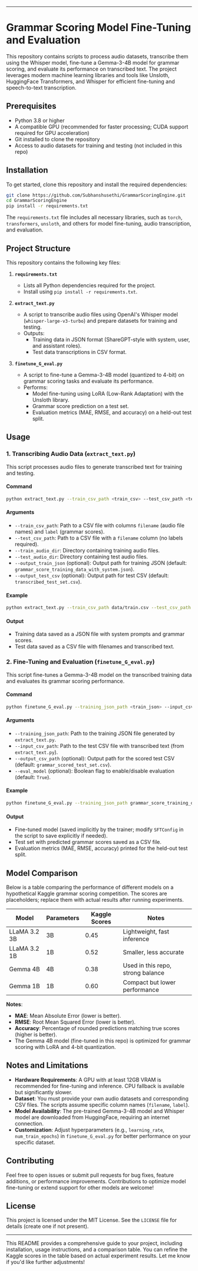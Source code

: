 
---

# Grammar Scoring Model Fine-Tuning and Evaluation

This repository contains scripts to process audio datasets, transcribe them using the Whisper model, fine-tune a Gemma-3-4B model for grammar scoring, and evaluate its performance on transcribed text. The project leverages modern machine learning libraries and tools like Unsloth, HuggingFace Transformers, and Whisper for efficient fine-tuning and speech-to-text transcription.

## Prerequisites

- Python 3.8 or higher
- A compatible GPU (recommended for faster processing; CUDA support required for GPU acceleration)
- Git installed to clone the repository
- Access to audio datasets for training and testing (not included in this repo)

## Installation

To get started, clone this repository and install the required dependencies:

```bash
git clone https://github.com/Subhanshusethi/GrammarScoringEngine.git
cd GrammarScoringEngine
pip install -r requirements.txt
```

The `requirements.txt` file includes all necessary libraries, such as `torch`, `transformers`, `unsloth`, and others for model fine-tuning, audio transcription, and evaluation.

## Project Structure

This repository contains the following key files:

1. **`requirements.txt`**
   - Lists all Python dependencies required for the project.
   - Install using `pip install -r requirements.txt`.

2. **`extract_text.py`**
   - A script to transcribe audio files using OpenAI's Whisper model (`whisper-large-v3-turbo`) and prepare datasets for training and testing.
   - Outputs:
     - Training data in JSON format (ShareGPT-style with system, user, and assistant roles).
     - Test data transcriptions in CSV format.

3. **`finetune_G_eval.py`**
   - A script to fine-tune a Gemma-3-4B model (quantized to 4-bit) on grammar scoring tasks and evaluate its performance.
   - Performs:
     - Model fine-tuning using LoRA (Low-Rank Adaptation) with the Unsloth library.
     - Grammar score prediction on a test set.
     - Evaluation metrics (MAE, RMSE, and accuracy) on a held-out test split.

## Usage

### 1. Transcribing Audio Data (`extract_text.py`)

This script processes audio files to generate transcribed text for training and testing.

#### Command
```bash
python extract_text.py --train_csv_path <train_csv> --test_csv_path <test_csv> --train_audio_dir <train_dir> --test_audio_dir <test_dir>
```

#### Arguments
- `--train_csv_path`: Path to a CSV file with columns `filename` (audio file names) and `label` (grammar scores).
- `--test_csv_path`: Path to a CSV file with a `filename` column (no labels required).
- `--train_audio_dir`: Directory containing training audio files.
- `--test_audio_dir`: Directory containing test audio files.
- `--output_train_json` (optional): Output path for training JSON (default: `grammar_score_training_data_with_system.json`).
- `--output_test_csv` (optional): Output path for test CSV (default: `transcribed_test_set.csv`).

#### Example
```bash
python extract_text.py --train_csv_path data/train.csv --test_csv_path data/test.csv --train_audio_dir audio/train --test_audio_dir audio/test
```

#### Output
- Training data saved as a JSON file with system prompts and grammar scores.
- Test data saved as a CSV file with filenames and transcribed text.

### 2. Fine-Tuning and Evaluation (`finetune_G_eval.py`)

This script fine-tunes a Gemma-3-4B model on the transcribed training data and evaluates its grammar scoring performance.

#### Command
```bash
python finetune_G_eval.py --training_json_path <train_json> --input_csv_path <test_csv>
```

#### Arguments
- `--training_json_path`: Path to the training JSON file generated by `extract_text.py`.
- `--input_csv_path`: Path to the test CSV file with transcribed text (from `extract_text.py`).
- `--output_csv_path` (optional): Output path for the scored test CSV (default: `grammar_scored_test_set.csv`).
- `--eval_model` (optional): Boolean flag to enable/disable evaluation (default: `True`).

#### Example
```bash
python finetune_G_eval.py --training_json_path grammar_score_training_data_with_system.json --input_csv_path transcribed_test_set.csv
```

#### Output
- Fine-tuned model (saved implicitly by the trainer; modify `SFTConfig` in the script to save explicitly if needed).
- Test set with predicted grammar scores saved as a CSV file.
- Evaluation metrics (MAE, RMSE, accuracy) printed for the held-out test split.

## Model Comparison

Below is a table comparing the performance of different models on a hypothetical Kaggle grammar scoring competition. The scores are placeholders; replace them with actual results after running experiments.

| Model         | Parameters | Kaggle Scores   | Notes                   |
|---------------|------------|-------|-----------------------------------|
| LLaMA 3.2 3B  | 3B         | 0.45  | Lightweight, fast inference       |
| LLaMA 3.2 1B  | 1B         | 0.52  | Smaller, less accurate            |
| Gemma 4B      | 4B         | 0.38  | Used in this repo, strong balance |
| Gemma 1B      | 1B         | 0.60  | Compact but lower performance     |

**Notes**:
- **MAE**: Mean Absolute Error (lower is better).
- **RMSE**: Root Mean Squared Error (lower is better).
- **Accuracy**: Percentage of rounded predictions matching true scores (higher is better).
- The Gemma 4B model (fine-tuned in this repo) is optimized for grammar scoring with LoRA and 4-bit quantization.

## Notes and Limitations

- **Hardware Requirements**: A GPU with at least 12GB VRAM is recommended for fine-tuning and inference. CPU fallback is available but significantly slower.
- **Dataset**: You must provide your own audio datasets and corresponding CSV files. The scripts assume specific column names (`filename`, `label`).
- **Model Availability**: The pre-trained Gemma-3-4B model and Whisper model are downloaded from HuggingFace, requiring an internet connection.
- **Customization**: Adjust hyperparameters (e.g., `learning_rate`, `num_train_epochs`) in `finetune_G_eval.py` for better performance on your specific dataset.

## Contributing

Feel free to open issues or submit pull requests for bug fixes, feature additions, or performance improvements. Contributions to optimize model fine-tuning or extend support for other models are welcome!

## License

This project is licensed under the MIT License. See the `LICENSE` file for details (create one if not present).

---

This README provides a comprehensive guide to your project, including installation, usage instructions, and a comparison table. You can refine the Kaggle scores in the table based on actual experiment results. Let me know if you'd like further adjustments!
